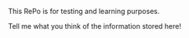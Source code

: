This RePo is for testing and learning purposes.

Tell me what you think of the information stored here!
